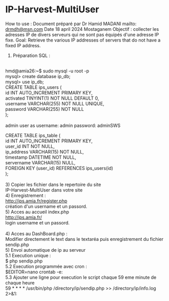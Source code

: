 # IP-Harvest-MultiUser
How to use :
Document préparé par Dr Hamid MADANI
mailto: drmdh@msn.com
Date 18 april 2024 Mostaganem
Objectif : collecter les adresses IP de divers serveurs qui ne sont pas équipés d'une adresse IP fixe.
Goal: Retrieve the various IP addresses of servers that do not have a fixed IP address.

1) Préparation SQL :
<br/>
hmd@amia26:~$ sudo mysql -u root -p<br/>
mysql> create database ip_db;<br/>
mysql> use ip_db;<br/>
CREATE TABLE ips_users (<br/>
    id INT AUTO_INCREMENT PRIMARY KEY,<br/>
    activated TINYINT(1) NOT NULL DEFAULT 0,<br/>
    username VARCHAR(255) NOT NULL UNIQUE,<br/>
    password VARCHAR(255) NOT NULL<br/>
);<br/>
<br/>
 admin user as username: admin  password: adminSWS

CREATE TABLE ips_table (<br/>
    id INT AUTO_INCREMENT PRIMARY KEY,<br/>
    user_id INT NOT NULL,<br/>
    ip_address VARCHAR(15) NOT NULL,<br/>
    timestamp DATETIME NOT NULL,<br/>
    servername VARCHAR(15)  NULL,<br/>
    FOREIGN KEY (user_id) REFERENCES ips_users(id)<br/>
);<br/>
<br/>
3) Copier les fichier dans le repertoire du site <br/>
IP-Harvest-MultiUser dans votre site<br/>
4) Enregistrement :<br/>
  http://ips.amia.fr/register.php<br/>
  création d'un username et un passord.<br/>
5) Acces au accueil index.php<br/>
    http://ips.amia.fr/<br/>
   login username et un passord.<br/>
   <br/>
4) Acces au DashBoard.php :<br/>
  Modifier directement le text dans le textaréa puis enregistrement du fichier sendip.php<br/>
5) Envoi automatique de ip au serveur<br/>
   5.1 Execution unique :<br/>
        $ php sendip.php<br/>
   5.2 Execution programmée avec cron :<br/>
        $EDITOR=nano crontab -e:<br/>
   5.3 Ajouter une ligne pour execution le script chaque 59 eme minute de chaque heure<br/>
       59 * * * * /usr/bin/php /directory/ip/sendip.php >> /directory/ip/info.log 2>&1: <br/>


 
<br/>



